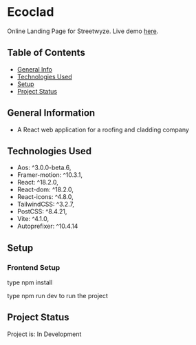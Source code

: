 # Ecoclad
Online Landing Page for Streetwyze.
Live demo [here]().

## Table of Contents
* [General Info](#general-information)
* [Technologies Used](#technologies-used)
* [Setup](#setup)
* [Project Status](#project-status)

## General Information
- A React web application for a roofing and cladding company

## Technologies Used
- Aos: ^3.0.0-beta.6,
- Framer-motion: ^10.3.1,
- React: ^18.2.0,
- React-dom: ^18.2.0,
- React-icons: ^4.8.0,
- TailwindCSS: ^3.2.7,
- PostCSS: ^8.4.21,
- Vite: ^4.1.0,
- Autoprefixer: ^10.4.14

## Setup

### Frontend Setup

type npm install

type npm run dev to run the project


## Project Status
Project is: In Development
